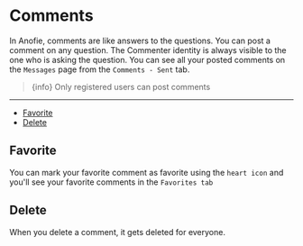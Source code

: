 # Comments

In Anofie, comments are like answers to the questions. You can post a comment on any question. The Commenter identity is always visible to the one who is asking the question. You can see all your posted comments on the `Messages` page from the `Comments - Sent` tab.

> {info} Only registered users can post comments

---

- [Favorite](#Favorite)
- [Delete](#Delete)


<a name="Favorite"></a>
## Favorite

You can mark your favorite comment as favorite using the `heart icon` <larecipe-badge type="danger" circle icon="fa fa-heart"></larecipe-badge> and you'll see your favorite comments in the `Favorites tab`


<a name="Delete"></a>
## Delete

When you delete a comment, it gets deleted for everyone.